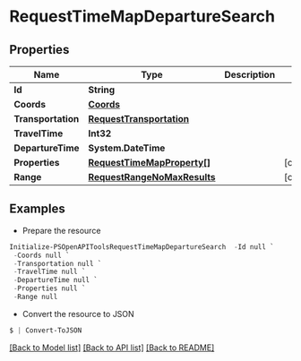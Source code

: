 # RequestTimeMapDepartureSearch
## Properties

Name | Type | Description | Notes
------------ | ------------- | ------------- | -------------
**Id** | **String** |  | 
**Coords** | [**Coords**](Coords.md) |  | 
**Transportation** | [**RequestTransportation**](RequestTransportation.md) |  | 
**TravelTime** | **Int32** |  | 
**DepartureTime** | **System.DateTime** |  | 
**Properties** | [**RequestTimeMapProperty[]**](RequestTimeMapProperty.md) |  | [optional] 
**Range** | [**RequestRangeNoMaxResults**](RequestRangeNoMaxResults.md) |  | [optional] 

## Examples

- Prepare the resource
```powershell
Initialize-PSOpenAPIToolsRequestTimeMapDepartureSearch  -Id null `
 -Coords null `
 -Transportation null `
 -TravelTime null `
 -DepartureTime null `
 -Properties null `
 -Range null
```

- Convert the resource to JSON
```powershell
$ | Convert-ToJSON
```

[[Back to Model list]](../README.md#documentation-for-models) [[Back to API list]](../README.md#documentation-for-api-endpoints) [[Back to README]](../README.md)

